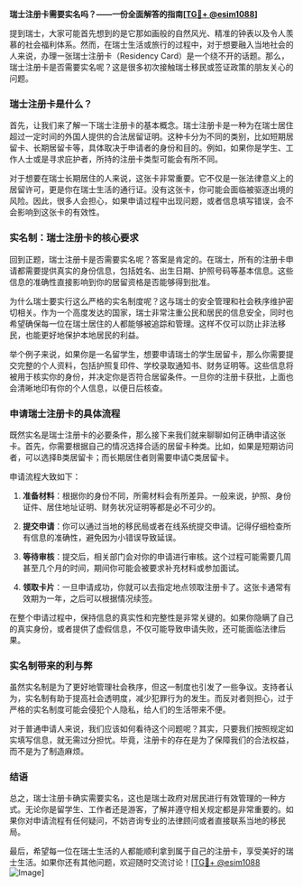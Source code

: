 **瑞士注册卡需要实名吗？——一份全面解答的指南[[TG💪+ @esim1088](https://t.me/s/esim1088)]**

提到瑞士，大家可能首先想到的是它那如画般的自然风光、精准的钟表以及令人羡慕的社会福利体系。然而，在瑞士生活或旅行的过程中，对于想要融入当地社会的人来说，办理一张瑞士注册卡（Residency Card）是一个绕不开的话题。那么，瑞士注册卡是否需要实名呢？这是很多初次接触瑞士移民或签证政策的朋友关心的问题。

### 瑞士注册卡是什么？

首先，让我们来了解一下瑞士注册卡的基本概念。瑞士注册卡是一种为在瑞士居住超过一定时间的外国人提供的合法居留证明。这种卡分为不同的类别，比如短期居留卡、长期居留卡等，具体取决于申请者的身份和目的。例如，如果你是学生、工作人士或是寻求庇护者，所持的注册卡类型可能会有所不同。

对于想要在瑞士长期居住的人来说，这张卡非常重要。它不仅是一张法律意义上的居留许可，更是你在瑞士生活的通行证。没有这张卡，你可能会面临被驱逐出境的风险。因此，很多人会担心，如果申请过程中出现问题，或者信息填写错误，会不会影响到这张卡的有效性。

### 实名制：瑞士注册卡的核心要求

回到正题，瑞士注册卡是否需要实名呢？答案是肯定的。在瑞士，所有的注册卡申请都需要提供真实的身份信息，包括姓名、出生日期、护照号码等基本信息。这些信息的准确性直接影响到你的居留资格是否能够得到批准。

为什么瑞士要实行这么严格的实名制度呢？这与瑞士的安全管理和社会秩序维护密切相关。作为一个高度发达的国家，瑞士非常注重公民和居民的信息安全，同时也希望确保每一位在瑞士居住的人都能够被追踪和管理。这样不仅可以防止非法移民，也能更好地保护本地居民的利益。

举个例子来说，如果你是一名留学生，想要申请瑞士的学生居留卡，那么你需要提交完整的个人资料，包括护照复印件、学校录取通知书、财务证明等。这些信息将被用于核实你的身份，并决定你是否符合居留条件。一旦你的注册卡获批，上面也会清晰地印有你的个人信息，以便日后核查。

### 申请瑞士注册卡的具体流程

既然实名是瑞士注册卡的必要条件，那么接下来我们就来聊聊如何正确申请这张卡。首先，你需要根据自己的情况选择合适的居留卡种类。比如，如果是短期访问者，可以选择B类居留卡；而长期居住者则需要申请C类居留卡。

申请流程大致如下：

1. **准备材料**：根据你的身份不同，所需材料会有所差异。一般来说，护照、身份证件、居住地址证明、财务状况证明等都是必不可少的。
   
2. **提交申请**：你可以通过当地的移民局或者在线系统提交申请。记得仔细检查所有信息的准确性，避免因为小错误导致延误。

3. **等待审核**：提交后，相关部门会对你的申请进行审核。这个过程可能需要几周甚至几个月的时间，期间你可能会被要求补充材料或参加面试。

4. **领取卡片**：一旦申请成功，你就可以去指定地点领取注册卡了。这张卡通常有效期为一年，之后可以根据情况续签。

在整个申请过程中，保持信息的真实性和完整性是非常关键的。如果你隐瞒了自己的真实身份，或者提供了虚假信息，不仅可能导致申请失败，还可能面临法律后果。

### 实名制带来的利与弊

虽然实名制是为了更好地管理社会秩序，但这一制度也引发了一些争议。支持者认为，实名制有助于提高社会透明度，减少犯罪行为的发生。而反对者则担心，过于严格的实名制度可能会侵犯个人隐私，给人们的生活带来不便。

对于普通申请人来说，我们应该如何看待这个问题呢？其实，只要我们按照规定如实填写信息，就无需过分担忧。毕竟，注册卡的存在是为了保障我们的合法权益，而不是为了制造麻烦。

### 结语

总之，瑞士注册卡确实需要实名，这也是瑞士政府对居民进行有效管理的一种方式。无论你是留学生、工作者还是游客，了解并遵守相关规定都是非常重要的。如果你对申请流程有任何疑问，不妨咨询专业的法律顾问或者直接联系当地的移民局。

最后，希望每一位在瑞士生活的人都能顺利拿到属于自己的注册卡，享受美好的瑞士生活。如果你还有其他问题，欢迎随时交流讨论！[[TG💪+ @esim1088](https://t.me/s/esim1088) ![Image](https://i.postimg.cc/4NQfJmqS/Snipaste-2025-05-13-00-14-12.png)]